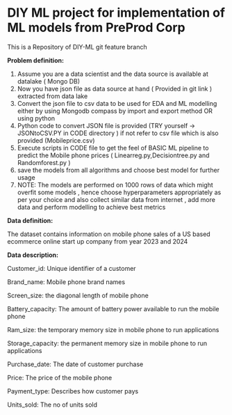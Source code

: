 # DIY ML project for implementation of ML models from PreProd Corp

This is a Repository of DIY-ML git feature branch

**Problem definition:**

1. Assume you are a data scientist and the data source is available at datalake ( Mongo DB)
2. Now you have json file as data source at hand ( Provided in git link ) extracted from data lake
3. Convert the json file to csv data to be used for EDA and ML modelling either by using Mongodb compass by import and export method OR using python 
4. Python code to convert JSON file is provided (TRY yourself -> JSONtoCSV.PY in CODE directory ) if not refer to csv file which is also provided (Mobileprice.csv) 
5. Execute scripts in CODE file to get the feel of BASIC ML pipeline to predict the Mobile phone prices ( Linearreg.py,Decisiontree.py and Randomforest.py )
6. save the models from all algorithms and choose best model for further usage
7. NOTE: The models are performed on 1000 rows of data which might overfit some models , hence choose hyperparameters appropriately as per your choice and also collect similar data from internet , add more data and perform modelling to achieve best metrics

**Data definition:**

The dataset contains information on mobile phone sales of a US based ecommerce online start up company from year 2023 and 2024

**Data description:**

Customer_id: Unique identifier of a customer

Brand_name: Mobile phone brand names

Screen_size: the diagonal length of mobile phone

Battery_capacity: The amount of battery power available to run the mobile phone

Ram_size: the temporary memory size in mobile phone to run applications

Storage_capacity: the permanent memory size in mobile phone to run applications

Purchase_date: The date of customer purchase

Price: The price of the mobile phone

Payment_type: Describes how customer pays

Units_sold: The no of units sold  
